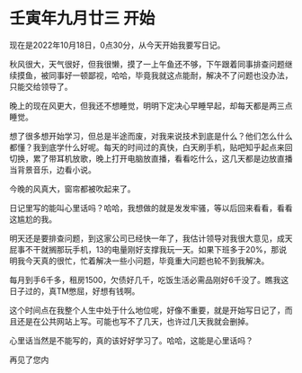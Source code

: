 # 壬寅年九月廿三 开始

现在是2022年10月18日，0点30分，从今天开始我要写日记。

秋风很大，天气很好，但我很懒，摸了一上午鱼还不够，下午跟着同事排查问题继续摸鱼，被同事好一顿鄙视，哈哈，毕竟我就这点能耐，解决不了问题也没办法，只能交给领导了。

晚上的现在风更大，但我还不想睡觉，明明下定决心早睡早起，却每天都是两三点睡觉。

想了很多想开始学习，但总是半途而废，对我来说技术到底是什么？他们怎么什么都懂？我到底学什么好呢。每天的时间过的真快，白天刷手机，贴吧知乎起点来回切换，累了带耳机放歌，晚上打开电脑放直播，看看吃什么，这几天都是边放直播当背景音乐，边看小说。

今晚的风真大，窗帘都被吹起来了。

日记里写的能叫心里话吗？哈哈，我想做的就是发发牢骚，等以后回来看看，看看这尴尬的我。

明天还是要排查问题，到这家公司已经快一年了，我估计领导对我很大意见，成天屁事不干就搁那玩手机，13的电量刚好支撑我玩一天。如果下班多于20%，那说明我今天真的很忙，忙着解决一些小问题，毕竟重大问题也轮不到我解决。

每月到手6千多，租房1500，欠债好几千，吃饭生活必需品刚好6千没了。瞧我这日子过的，真TM憋屈，好想有钱啊。

这个时间点在我整个人生中处于什么地位呢，好像不重要，就是开始写日记了，而且还是在公共网站上写。可能也写不了几天，也许过几天我就会删掉。

心里话当然是不能写的，真的该好好学习了。哈哈，这能是心里话吗？

再见了您内